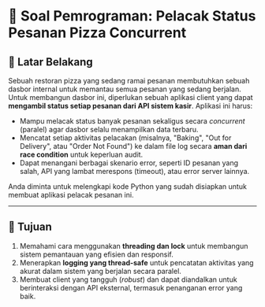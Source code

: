 

# 🧾 Soal Pemrograman: Pelacak Status Pesanan Pizza Concurrent

## 🧠 Latar Belakang

Sebuah restoran pizza yang sedang ramai pesanan membutuhkan sebuah dasbor internal untuk memantau semua pesanan yang sedang berjalan. Untuk membangun dasbor ini, diperlukan sebuah aplikasi client yang dapat **mengambil status setiap pesanan dari API sistem kasir**. Aplikasi ini harus:

- Mampu melacak status banyak pesanan sekaligus secara *concurrent* (paralel) agar dasbor selalu menampilkan data terbaru.
- Mencatat setiap aktivitas pelacakan (misalnya, "Baking", "Out for Delivery", atau "Order Not Found") ke dalam file log secara **aman dari race condition** untuk keperluan audit.
- Dapat menangani berbagai skenario error, seperti ID pesanan yang salah, API yang lambat merespons (timeout), atau error server lainnya.

Anda diminta untuk melengkapi kode Python yang sudah disiapkan untuk membuat aplikasi pelacak pesanan ini.

---

## 🎯 Tujuan

1. Memahami cara menggunakan **threading dan lock** untuk membangun sistem pemantauan yang efisien dan responsif.
2. Menerapkan **logging yang thread-safe** untuk pencatatan aktivitas yang akurat dalam sistem yang berjalan secara paralel.
3. Membuat client yang tangguh (*robust*) dan dapat diandalkan untuk berinteraksi dengan API eksternal, termasuk penanganan error yang baik.